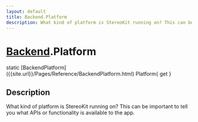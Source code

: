 ```yaml
---
layout: default
title: Backend.Platform
description: What kind of platform is StereoKit running on? This can be important to tell you what APIs or functionality is available to the app.
---
```

# [Backend]({{site.url}}/Pages/Reference/Backend.html).Platform

<div class='signature' markdown='1'>
static [BackendPlatform]({{site.url}}/Pages/Reference/BackendPlatform.html) Platform{ get }
</div>

## Description
What kind of platform is StereoKit running on? This can be
important to tell you what APIs or functionality is available to
the app.


